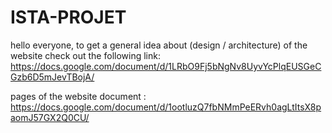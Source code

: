 # ISTA-PROJET
hello everyone, to get a general idea about (design / architecture) of the website check out the following link:
https://docs.google.com/document/d/1LRbO9Fj5bNgNv8UyvYcPlqEUSGeCGzb6D5mJevTBojA/



pages of the website document :
https://docs.google.com/document/d/1ootluzQ7fbNMmPeERvh0agLtItsX8paomJ57GX2Q0CU/
